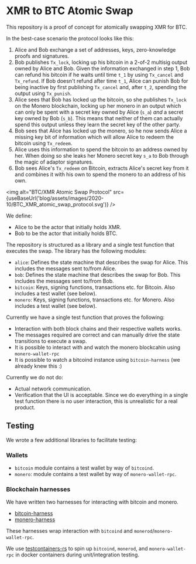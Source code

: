 XMR to BTC Atomic Swap
======================

This repository is a proof of concept for atomically swapping XMR for BTC.

In the best-case scenario the protocol looks like this:

1. Alice and Bob exchange a set of addresses, keys, zero-knowledge proofs and signatures.
2. Bob publishes `Tx_lock`, locking up his bitcoin in a 2-of-2 multisig output owned by Alice and Bob.
Given the information exchanged in step 1, Bob can refund his bitcoin if he waits until time `t_1` by using `Tx_cancel` and `Tx_refund`.
If Bob doesn't refund after time `t_1`, Alice can punish Bob for being inactive by first publishing `Tx_cancel` and, after `t_2`, spending the output using `Tx_punish`.
3. Alice sees that Bob has locked up the bitcoin, so she publishes `Tx_lock` on the Monero blockchain, locking up her monero in an output which can only be spent with a secret key owned by Alice (`s_a`) *and* a secret key owned by Bob (`s_b`).
This means that neither of them can actually spend this output unless they learn the secret key of the other party.
4. Bob sees that Alice has locked up the monero, so he now sends Alice a missing key bit of information which will allow Alice to redeem the bitcoin using `Tx_redeem`.
5. Alice uses this information to spend the bitcoin to an address owned by her.
When doing so she leaks her Monero secret key `s_a` to Bob through the magic of adaptor signatures.
6. Bob sees Alice's `Tx_redeem` on Bitcoin, extracts Alice's secret key from it and combines it with his own to spend the monero to an address of his own.

<img alt="BTC/XMR Atomic Swap Protocol" src={useBaseUrl('blog/assets/images/2020-10/BTC_XMR_atomic_swap_protocol.svg')} />

We define:

- Alice to be the actor that initially holds XMR.
- Bob to be the actor that initially holds BTC.

The repository is structured as a library and a single test function that executes the swap.
The library has the following modules:

- `alice`: Defines the state machine that describes the swap for Alice.
This includes the messages sent to/from Alice.
- `bob`: Defines the state machine that describes the swap for Bob.
This includes the messages sent to/from Bob.
- `bitcoin`: Keys, signing functions, transactions etc. for Bitcoin.
Also includes a test wallet (see below).
- `monero`: Keys, signing functions, transactions etc. for Monero.
Also includes a test wallet (see below).

Currently we have a single test function that proves the following:

- Interaction with both block chains and their respective wallets works.
- The messages required are correct and can manually drive the state transitions to execute a swap.
- It is possible to interact with and watch the monero blockcahin using `monero-wallet-rpc`
- It is possible to watch a bitcoind instance using `bitcoin-harness` (we already knew this :)

Currently we do not do:

- Actual network communication.
- Verification that the UI is acceptable.
Since we do everything in a single test function there is no user interaction, this is unrealistic for a real product.
  

## Testing

We wrote a few additional libraries to facilitate testing:

### Wallets

- `bitcoin` module contains a test wallet by way of `bitcoind`.
- `monero`: module contains a test wallet by way of `monero-wallet-rpc`.
  
### Blockchain harnesses

We have written two harnesses for interacting with bitcoin and monero.

- [bitcoin-harness](https://github.com/coblox/bitcoin-harness-rs)
- [monero-harness](https://github.com/comit-network/xmr-btc-swap/tree/master/monero-harness)

These harnesses wrap interaction with `bitcoind` and `monerod`/`monero-wallet-rpc`.

We use [testcontainers-rs](https://github.com/testcontainers/testcontainers-rs) to spin up `bitcoind`, `monerod`, and `monero-wallet-rpc` in docker containers during unit/integration testing.

